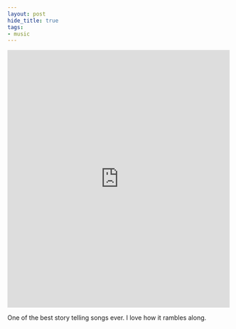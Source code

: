 ```yaml
---
layout: post
hide_title: true
tags:
- music
---
```

<div style="max-width: 500px;"><div style="left: 0; width: 100%; height: 0; position: relative; padding-bottom: 100%; padding-top: 80px;"><iframe src="https://open.spotify.com/embed/track/4ZSJs1cqeincEi2KjUGmZC" style="border: 0; top: 0; left: 0; width: 100%; height: 100%; position: absolute;" allowfullscreen scrolling="no" allow="encrypted-media"></iframe></div></div>

One of the best story telling songs ever. I love how it rambles along.
